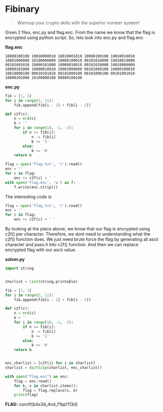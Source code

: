 # Fibinary

> Warmup your crypto skills with the superior number system!

Given 2 files, enc.py and flag.enc. From the name we know that the flag is encrypted using python script. So, lets look into enc.py and flag.enc



**flag.enc**

```
10000100100 10010000010 10010001010 10000100100 10010010010 10001000000 10100000000 10000100010 00101010000 10010010000 00101001010 10000101000 10000010010 00101010000 10010000000 10000101000 10000010010 10001000000 00101000100 10000100010 10010000100 00010101010 00101000100 00101000100 00101001010 10000101000 10100000100 00000100100
```

**enc.py**

~~~python
fib = [1, 1]
for i in range(2, 11):
	fib.append(fib[i - 1] + fib[i - 2])

def c2f(c):
	n = ord(c)
	b = ''
	for i in range(10, -1, -1):
		if n >= fib[i]:
			n -= fib[i]
			b += '1'
		else:
			b += '0'
	return b

flag = open('flag.txt', 'r').read()
enc = ''
for c in flag:
	enc += c2f(c) + ' '
with open('flag.enc', 'w') as f:
	f.write(enc.strip())
~~~



The interesting code is

~~~python
flag = open('flag.txt', 'r').read()
enc = ''
for c in flag:
	enc += c2f(c) + ' '
~~~



By looking at the piece above, we know that our flag is encrypted using c2f() per character. Therefore, we dont need to understanding what the c2f() function does. We just need brute force the flag by generating all ascii character and pass it into c2f() function. And then we can replace encrypted flag with our ascii value. 

**solver.py**

~~~python
import string


charlist = list(string.printable)

fib = [1, 1]
for i in range(2, 11):
	fib.append(fib[i - 1] + fib[i - 2])

def c2f(c):
	n = ord(c)
	b = ''
	for i in range(10, -1, -1):
		if n >= fib[i]:
			n -= fib[i]
			b += '1'
		else:
			b += '0'
	return b


enc_charlist = [c2f(i) for i in charlist]
charlist = dict(zip(charlist, enc_charlist))

with open("flag.enc") as enc:
	flag = enc.read()
	for k, v in charlist.items():
		flag = flag.replace(v, k)
	print(flag)
~~~



**FLAG:** corctf{b4s3d_4nd_f1bp!113d}

